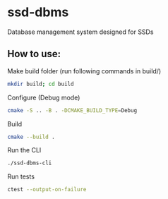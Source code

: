 # ssd-dbms

Database management system designed for SSDs

## How to use:

Make build folder (run following commands in build/)
```bash
mkdir build; cd build
```

Configure (Debug mode)
```bash
cmake -S .. -B . -DCMAKE_BUILD_TYPE=Debug
```

Build
```bash
cmake --build .
```

Run the CLI
```bash
./ssd-dbms-cli
```

Run tests
```bash
ctest --output-on-failure 
```

